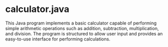 # calculator.java
This Java program implements a basic calculator capable of performing simple arithmetic operations such as addition, subtraction, multiplication, and division. The program is structured to allow user input and provides an easy-to-use interface for performing calculations.
